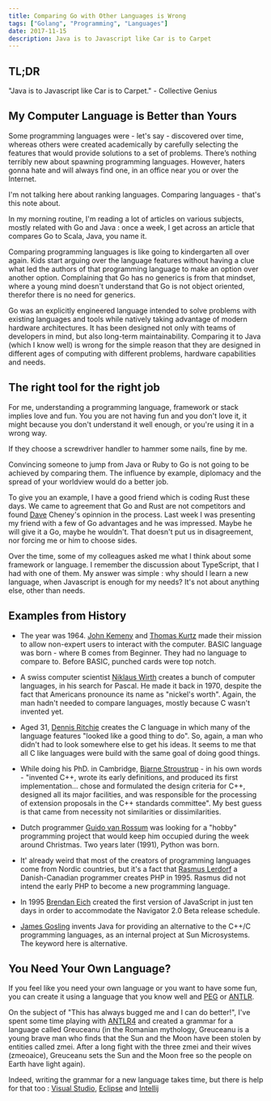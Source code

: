 ```yaml
---
title: Comparing Go with Other Languages is Wrong
tags: ["Golang", "Programming", "Languages"]
date: 2017-11-15
description: Java is to Javascript like Car is to Carpet
---
```


## TL;DR

"Java is to Javascript like Car is to Carpet." - Collective Genius

## My Computer Language is Better than Yours

Some programming languages were - let's say - discovered over time, whereas others were created academically by carefully selecting the features that would provide solutions to a set of problems. There’s nothing terribly new about spawning programming languages. However, haters gonna hate and will always find one, in an office near you or over the Internet.

I'm not talking here about ranking languages. Comparing languages - that's this note about.

In my morning routine, I'm reading a lot of articles on various subjects, mostly related with Go and Java : once a week, I get across an article that compares Go to Scala, Java, you name it.

Comparing programming languages is like going to kindergarten all over again. Kids start arguing over the language features without having a clue what led the authors of that programming language to make an option over another option. Complaining that Go has no generics is from that mindset, where a young mind doesn't understand that Go is not object oriented, therefor there is no need for generics.

Go was an explicitly engineered language intended to solve problems with existing languages and tools while natively taking advantage of modern hardware architectures. It has been designed not only with teams of developers in mind, but also long-term maintainability. Comparing it to Java (which I know well) is wrong for the simple reason that they are designed in different ages of computing with different problems, hardware capabilities and needs.

## The right tool for the right job

For me, understanding a programming language, framework or stack implies love and fun. You you are not having fun and you don't love it, it might because you don't understand it well enough, or you're using it in a wrong way.

If they choose a screwdriver handler to hammer some nails, fine by me.

Convincing someone to jump from Java or Ruby to Go is not going to be achieved by comparing them. The influence by example, diplomacy and the spread of your worldview would do a better job.

To give you an example, I have a good friend which is coding Rust these days. We came to agreement that Go and Rust are not competitors and found [Dave](https://dave.cheney.net/2015/07/02/why-go-and-rust-are-not-competitors)  Cheney's opinnion in the process. Last week I was presenting my friend with a few of Go advantages and he was impressed. Maybe he will give it a Go, maybe he wouldn't. That doesn't put us in disagreement, nor forcing me or him to choose sides.

Over the time, some of my colleagues asked me what I think about some framework or language. I remember the discussion about TypeScript, that I had with one of them. My answer was simple : why should I learn a new language, when Javascript is enough for my needs? It's not about anything else, other than needs.

## Examples from History

* The year was 1964. [John Kemeny](https://en.wikipedia.org/wiki/John_G._Kemeny) and [Thomas Kurtz](https://en.wikipedia.org/wiki/Thomas_E._Kurtz) made their mission to allow non-expert users to interact with the computer. BASIC language was born - where B comes from Beginner. They had no language to compare to. Before BASIC, punched cards were top notch.

* A swiss computer scientist [Niklaus Wirth](https://en.wikipedia.org/wiki/Niklaus_Wirth) creates a bunch of computer languages, in his search for Pascal. He made it back in 1970, despite the fact that Americans pronounce its name as "nickel's worth". Again, the man hadn't needed to compare languages, mostly because C wasn't invented yet.

* Aged 31, [Dennis Ritchie](https://en.wikipedia.org/wiki/Dennis_Ritchie) creates the C language in which many of the language features "looked like a good thing to do". So, again, a man who didn't had to look somewhere else to get his ideas. It seems to me that all C like languages were build with the same goal of doing good things.

* While doing his PhD. in Cambridge, [Bjarne Stroustrup](https://en.wikipedia.org/wiki/Bjarne_Stroustrup) - in his own words - "invented C++, wrote its early definitions, and produced its first implementation... chose and formulated the design criteria for C++, designed all its major facilities, and was responsible for the processing of extension proposals in the C++ standards committee". My best guess is that came from necessity not similarities or dissimilarities.

* Dutch programmer [Guido van Rossum](https://en.wikipedia.org/wiki/Guido_van_Rossum) was looking for a "hobby" programming project that would keep him occupied during the week around Christmas. Two years later (1991), Python was born.

* It' already weird that most of the creators of programming languages come from Nordic countries, but it's a fact that [Rasmus Lerdorf](https://en.wikipedia.org/wiki/Rasmus_Lerdorf) a Danish-Canadian programmer creates PHP in 1995. Rasmus  did not intend the early PHP to become a new programming language.

* In 1995 [Brendan Eich](https://en.wikipedia.org/wiki/Brendan_Eich) created the first version of JavaScript in just ten days in order to accommodate the Navigator 2.0 Beta release schedule.

* [James Gosling](https://en.wikipedia.org/wiki/James_Gosling) invents Java for providing an alternative to the C++/C programming languages, as an internal project at Sun Microsystems. The keyword here is alternative.

## You Need Your Own Language?

If you feel like you need your own language or you want to have some fun, you can create it using a language that you know well and [PEG](https://en.wikipedia.org/wiki/Parsing_expression_grammar) or [ANTLR](https://en.wikipedia.org/wiki/ANTLR).

On the subject of "This has always bugged me and I can do better!", I've spent some time playing with [ANTLR4](https://github.com/antlr/antlr4) and created a grammar for a language called Greuceanu (in the Romanian mythology, Greuceanu is a young brave man who finds that the Sun and the Moon have been stolen by entities called zmei. After a long fight with the three zmei and their wives (zmeoaice), Greuceanu sets the Sun and the Moon free so the people on Earth have light again).

Indeed, writing the grammar for a new language takes time, but there is help for that too : [Visual Studio](https://marketplace.visualstudio.com/items?itemName=SamHarwell.ANTLRLanguageSupport), [Eclipse](https://marketplace.eclipse.org/content/antlr-4-ide) and [Intellij](https://plugins.jetbrains.com/plugin/7358-antlr-v4-grammar-plugin)